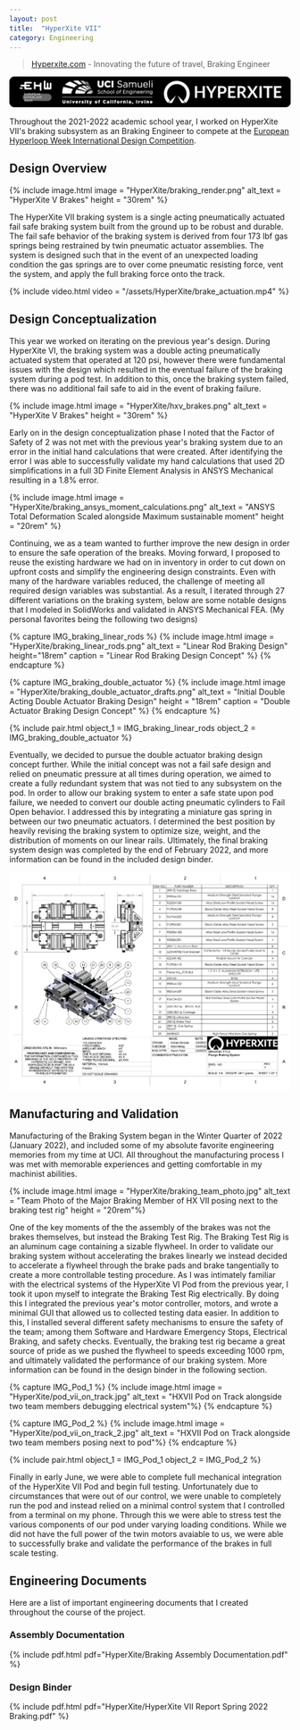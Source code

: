 ```yaml
---
layout: post
title:  "HyperXite VII"
category: Engineering
---
```


> [Hyperxite.com](https://www.hyperxite.com/) - Innovating the future of travel, Braking Engineer

![HyperXite Logo](/assets/HyperXite/hx_eng_logo.png)

Throughout the 2021-2022 academic school year, I worked on HyperXite VII's braking subsystem as an Braking Engineer to compete at the [European Hyperloop Week International Design Competition](https://hyperloopweek.com/).

<!--more-->

## Design Overview

{% include image.html image = "HyperXite/braking_render.png" alt_text = "HyperXite V Brakes" height = "30rem" %}

The HyperXite VII braking system is a single acting pneumatically actuated fail safe braking system built from the ground up to be robust and durable. The fail safe behavior of the braking system is derived from four 173 lbf gas springs being restrained by twin pneumatic actuator assemblies. The system is designed such that in the event of an unexpected loading condition the gas springs are to over come pneumatic resisting force, vent the system, and apply the full braking force onto the track.

{% include video.html video = "/assets/HyperXite/brake_actuation.mp4" %}

## Design Conceptualization

This year we worked on iterating on the previous year's design. During HyperXite VI, the braking system was a double acting pneumatically actuated system that operated at 120 psi, however there were fundamental issues with the design which resulted in the eventual failure of the braking system during a pod test. In addition to this, once the braking system failed, there was no additional fail safe to aid in the event of braking  failure.

{% include image.html image = "HyperXite/hxv_brakes.png" alt_text = "HyperXite V Brakes" height = "30rem" %}

Early on in the design conceptualization phase I noted that the Factor of Safety of 2 was not met with the previous year's braking system due to an error in the initial hand calculations that were created. After identifying the error I was able to successfully validate my hand calculations that used 2D simplifications in a full 3D Finite Element Analysis in ANSYS Mechanical resulting in a 1.8% error.

{% include image.html image = "HyperXite/braking_ansys_moment_calculations.png" alt_text = "ANSYS Total Deformation Scaled alongside Maximum sustainable moment" height = "20rem" %}

Continuing, we as a team wanted to further improve the new design in order to ensure the safe operation of the breaks. Moving forward, I proposed to reuse the existing hardware we had on in inventory in order to cut down on upfront costs and simplify the engineering design constraints. Even with many of the hardware variables reduced, the challenge of meeting all required design variables was substantial. As a result, I iterated through 27 different variations on the braking system, below are some notable designs that I modeled in SolidWorks and validated in ANSYS Mechanical FEA. (My personal favorites being the following two designs)

{% capture IMG_braking_linear_rods %}
{% include image.html image = "HyperXite/braking_linear_rods.png" alt_text = "Linear Rod Braking Design" height="18rem" caption = "Linear Rod Braking Design Concept" %}
{% endcapture %}

{% capture IMG_braking_double_actuator %}
{% include image.html image = "HyperXite/braking_double_actuator_drafts.png" alt_text = "Initial Double Acting Double Actuator Braking Design" height = "18rem" caption = "Double Actuator Braking Design Concept" %}
{% endcapture %}

{% include pair.html object_1 = IMG_braking_linear_rods object_2 = IMG_braking_double_actuator %}

Eventually, we decided to pursue the double actuator braking design concept further. While the initial concept was not a fail safe design and relied on pneumatic pressure at all times during operation, we aimed to create a fully redundant system that was not tied to any subsystem on the pod. In order to allow our braking system to enter a safe state upon pod failure, we needed to convert our double acting pneumatic cylinders to Fail Open behavior. I addressed this by integrating a miniature gas spring in between our two pneumatic actuators. I determined the best position by heavily revising the braking system to optimize size, weight, and the distribution of moments on our linear rails. Ultimately, the final braking system design was completed by the end of February 2022, and more information can be found in the included design binder.

![Engineering Drawing](/assets/HyperXite/braking_engineering_drawing.png)

## Manufacturing and Validation

Manufacturing of the Braking System began in the Winter Quarter of 2022 (January 2022), and included some of my absolute favorite engineering memories from my time at UCI. All throughout the manufacturing process I was met with memorable experiences and getting comfortable in my machinist abilities.

{% include image.html image = "HyperXite/braking_team_photo.jpg" alt_text = "Team Photo of the Major Braking Member of HX VII posing next to the braking test rig" height = "20rem"%}

One of the key moments of the the assembly of the brakes was not the brakes themselves, but instead the Braking Test Rig. The Braking Test Rig is an aluminum cage containing a sizable flywheel. In order to validate our braking system without accelerating the brakes linearly we instead decided to accelerate a flywheel through the brake pads and brake tangentially to create a more controllable testing procedure. As I was intimately familiar with the electrical systems of the HyperXite VI Pod from the previous year, I took it upon myself to integrate the Braking Test Rig electrically. By doing this I integrated the previous year's motor controller, motors, and wrote a minimal GUI that allowed us to collected testing data easier. In addition to this, I installed several different safety mechanisms to ensure the safety of the team; among them Software and Hardware Emergency Stops, Electrical Braking, and safety checks. Eventually, the braking test rig became a great source of pride as we pushed the flywheel to speeds exceeding 1000 rpm, and ultimately validated the performance of our braking system. More information can be found in the design binder in the following section.

{% capture IMG_Pod_1 %}
{% include image.html image = "HyperXite/pod_vii_on_track.jpg" alt_text = "HXVII Pod on Track alongside two team members debugging electrical system"%}
{% endcapture %}

{% capture IMG_Pod_2 %}
{% include image.html image = "HyperXite/pod_vii_on_track_2.jpg" alt_text = "HXVII Pod on Track alongside two team members posing next to pod"%}
{% endcapture %}

{% include pair.html object_1 = IMG_Pod_1 object_2 = IMG_Pod_2 %}

Finally in early June, we were able to complete full mechanical integration of the HyperXite VII Pod and begin full testing. Unfortunately due to circumstances that were out of our control, we were unable to completely run the pod and instead relied on a minimal control system that I controlled from a terminal on my phone. Through this we were able to stress test the various components of our pod under varying loading conditions. While we did not have the full power of the twin motors avaiable to us, we were able to successfully brake and validate the performance of the brakes in full scale testing.

## Engineering Documents

Here are a list of important engineering documents that I created throughout the course of the project.

### Assembly Documentation

{% include pdf.html pdf="HyperXite/Braking Assembly Documentation.pdf" %}

### Design Binder

{% include pdf.html pdf="HyperXite/HyperXite VII Report Spring 2022 Braking.pdf" %}
